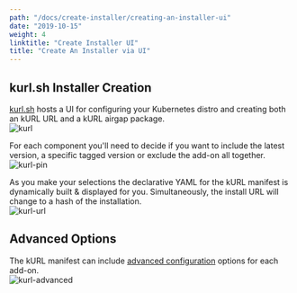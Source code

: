 ```yaml
---
path: "/docs/create-installer/creating-an-installer-ui"
date: "2019-10-15"
weight: 4
linktitle: "Create Installer UI"
title: "Create An Installer via UI"
---
```

## kurl.sh Installer Creation
[kurl.sh](https://kurl.sh) hosts a UI for configuring your Kubernetes distro and creating both an kURL URL and a kURL airgap package.  
![kurl](/kurl.png)

For each component you'll need to decide if you want to include the latest version, a specific tagged version or exclude the add-on all together.  
![kurl-pin](/kurl-pin.png)

As you make your selections the declarative YAML for the kURL manifest is dynamically built & displayed for you. Simultaneously, the install URL will change to a hash of the installation.  
![kurl-url](/kurl-url.png)

## Advanced Options
The kURL manifest can include [advanced configuration](add-on-adv-options) options for each add-on.  
![kurl-advanced](/kurl-advanced.png)

